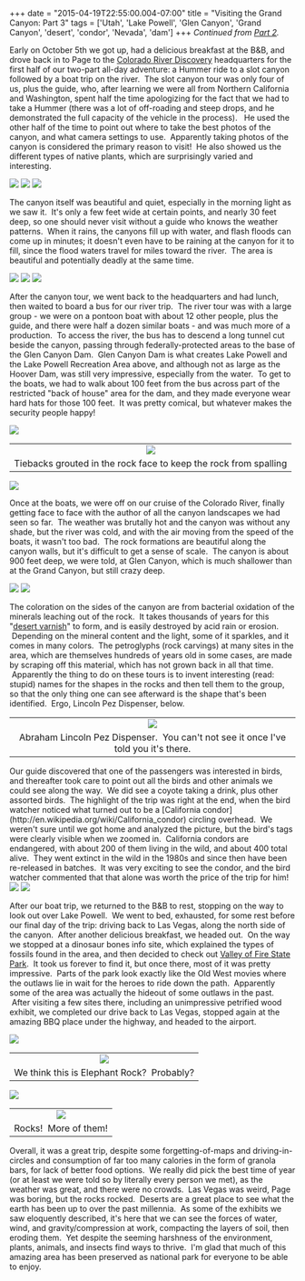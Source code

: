 +++
date = "2015-04-19T22:55:00.004-07:00"
title = "Visiting the Grand Canyon: Part 3"
tags = ['Utah', 'Lake Powell', 'Glen Canyon', 'Grand Canyon', 'desert', 'condor', 'Nevada', 'dam']
+++
*Continued from [Part 2](http://notbuiltinaday.blogspot.com/2015/04/visiting-grand-canyon-part-2.html).*

Early on October 5th we got up, had a delicious breakfast at the B&B, and drove back in to Page to the [Colorado River Discovery](http://raftthecanyon.com/) headquarters for the first half of our two-part all-day adventure: a Hummer ride to a slot canyon followed by a boat trip on the river.  The slot canyon tour was only four of us, plus the guide, who, after learning we were all from Northern California and Washington, spent half the time apologizing for the fact that we had to take a Hummer (there was a lot of off-roading and steep drops, and he demonstrated the full capacity of the vehicle in the process).   He used the other half of the time to point out where to take the best photos of the canyon, and what camera settings to use.  Apparently taking photos of the canyon is considered the primary reason to visit!  He also showed us the different types of native plants, which are surprisingly varied and interesting.

<img src="http://2.bp.blogspot.com/-ELbyHBIXIIs/VTRp8zPiS9I/AAAAAAAAFKA/464bGVgGYkw/s1600/IMG_1097.jpg"/>

<img src="http://2.bp.blogspot.com/-iACaDNIBf60/VTRp9mR9IwI/AAAAAAAAFKI/THiOa6PVpRY/s1600/IMG_1119.jpg"/>

<img src="http://3.bp.blogspot.com/-LhpHoGN__w4/VTRp_VA1eEI/AAAAAAAAFKY/EncWLL35A6Y/s1600/IMG_1267.jpg"/>

The canyon itself was beautiful and quiet, especially in the morning light as we saw it.  It's only a few feet wide at certain points, and nearly 30 feet deep, so one should never visit without a guide who knows the weather patterns.  When it rains, the canyons fill up with water, and flash floods can come up in minutes; it doesn't even have to be raining at the canyon for it to fill, since the flood waters travel for miles toward the river.  The area is beautiful and potentially deadly at the same time. 

<img src="http://3.bp.blogspot.com/-BOzBlNFlbao/VTRp-kwq2CI/AAAAAAAAFKQ/9Az4snd20Ts/s1600/IMG_1169.jpg"/>

<img src="http://2.bp.blogspot.com/--E4Yt0o-ywU/VTRqAZx2jDI/AAAAAAAAFKg/iuVzu30D7PM/s1600/IMG_1197.jpg"/>

<img src="http://4.bp.blogspot.com/-_JfH1w5EWIU/VTRqBQu9n7I/AAAAAAAAFKo/E4TwvyGUejQ/s1600/IMG_1210.jpg"/>

After the canyon tour, we went back to the headquarters and had lunch, then waited to board a bus for our river trip.  The river tour was with a large group - we were on a pontoon boat with about 12 other people, plus the guide, and there were half a dozen similar boats - and was much more of a production.  To access the river, the bus has to descend a long tunnel cut beside the canyon, passing through federally-protected areas to the base of the Glen Canyon Dam.  Glen Canyon Dam is what creates Lake Powell and the Lake Powell Recreation Area above, and although not as large as the Hoover Dam, was still very impressive, especially from the water.  To get to the boats, we had to walk about 100 feet from the bus across part of the restricted "back of house" area for the dam, and they made everyone wear hard hats for those 100 feet.  It was pretty comical, but whatever makes the security people happy!

<img src="http://3.bp.blogspot.com/-cnoANc1Ncj0/VTRqCOSz-pI/AAAAAAAAFKw/a4EysD7bu7w/s1600/IMG_1269.jpg"/>

<table align="center" cellpadding="0" cellspacing="0" class="tr-caption-container" style="margin-left: auto; margin-right: auto; text-align: center;"><tbody><tr><td style="text-align: center;"><img src="http://2.bp.blogspot.com/-3pFjzWkXAgs/VTRqC4CEvrI/AAAAAAAAFK4/HnLPuGpvgtQ/s1600/IMG_1279.jpg"/></td></tr><tr><td class="tr-caption" style="text-align: center;">Tiebacks grouted in the rock face to keep the rock from spalling</td></tr></tbody></table>

<img src="http://2.bp.blogspot.com/-jNd3khpqri8/VTRqEWOoVTI/AAAAAAAAFLI/dwLUVN6BuQI/s1600/IMG_1297.jpg"/>

Once at the boats, we were off on our cruise of the Colorado River, finally getting face to face with the author of all the canyon landscapes we had seen so far.  The weather was brutally hot and the canyon was without any shade, but the river was cold, and with the air moving from the speed of the boats, it wasn't too bad.  The rock formations are beautiful along the canyon walls, but it's difficult to get a sense of scale.  The canyon is about 900 feet deep, we were told, at Glen Canyon, which is much shallower than at the Grand Canyon, but still crazy deep.

<img src="http://3.bp.blogspot.com/-oOM_Apm195A/VTRqDv8yVfI/AAAAAAAAFLA/P58Xlaxptoc/s1600/IMG_1289.jpg"/>

<img src="http://2.bp.blogspot.com/-rSK73MpSVPM/VTRqFkFB5nI/AAAAAAAAFLQ/A6TWHF1k7h0/s1600/IMG_1317.jpg"/>

The coloration on the sides of the canyon are from bacterial oxidation of the minerals leaching out of the rock.  It takes thousands of years for this "[desert varnish](http://www.nps.gov/cany/learn/nature/desertvarnish.htm)" to form, and is easily destroyed by acid rain or erosion.  Depending on the mineral content and the light, some of it sparkles, and it comes in many colors.  The petroglyphs (rock carvings) at many sites in the area, which are themselves hundreds of years old in some cases, are made by scraping off this material, which has not grown back in all that time.  Apparently the thing to do on these tours is to invent interesting (read: stupid) names for the shapes in the rocks and then tell them to the group, so that the only thing one can see afterward is the shape that's been identified.  Ergo, Lincoln Pez Dispenser, below.

<table align="center" cellpadding="0" cellspacing="0" class="tr-caption-container" style="margin-left: auto; margin-right: auto; text-align: center;"><tbody><tr><td style="text-align: center;"><img src="http://3.bp.blogspot.com/-HLkoPdtu0M8/VTRqGDXHEmI/AAAAAAAAFLY/Uenf-IRJyls/s1600/IMG_1353.jpg"/></td></tr><tr><td class="tr-caption" style="text-align: center;">Abraham Lincoln Pez Dispenser.  You can't not see it once I've told you it's there.</td></tr></tbody></table>Our guide discovered that one of the passengers was interested in birds, and thereafter took care to point out all the birds and other animals we could see along the way.  We did see a coyote taking a drink, plus other assorted birds.  The highlight of the trip was right at the end, when the bird watcher noticed what turned out to be a [California condor](http://en.wikipedia.org/wiki/California_condor) circling overhead.  We weren't sure until we got home and analyzed the picture, but the bird's tags were clearly visible when we zoomed in.  California condors are endangered, with about 200 of them living in the wild, and about 400 total alive.  They went extinct in the wild in the 1980s and since then have been re-released in batches.  It was very exciting to see the condor, and the bird watcher commented that that alone was worth the price of the trip for him!

<img src="http://2.bp.blogspot.com/-z2WtCAPb8ps/VTRqHCnu9xI/AAAAAAAAFLk/NfOi7At0_G0/s1600/IMG_1383.jpg"/>

<img src="http://4.bp.blogspot.com/-1nUS_e-Hcy8/VTRqHpPgd2I/AAAAAAAAFLo/5xht5ko5Dvg/s1600/IMG_1398.jpg"/>

After our boat trip, we returned to the B&B to rest, stopping on the way to look out over Lake Powell.  We went to bed, exhausted, for some rest before our final day of the trip: driving back to Las Vegas, along the north side of the canyon.  After another delicious breakfast, we headed out.  On the way we stopped at a dinosaur bones info site, which explained the types of fossils found in the area, and then decided to check out [Valley of Fire State Park](http://parks.nv.gov/parks/valley-of-fire-state-park/).  It took us forever to find it, but once there, most of it was pretty impressive.  Parts of the park look exactly like the Old West movies where the outlaws lie in wait for the heroes to ride down the path.  Apparently some of the area was actually the hideout of some outlaws in the past.  After visiting a few sites there, including an unimpressive petrified wood exhibit, we completed our drive back to Las Vegas, stopped again at the amazing BBQ place under the highway, and headed to the airport.

<img src="http://4.bp.blogspot.com/-COf2a0Jkn90/VTRqIqOxMyI/AAAAAAAAFLw/RK3tZGuSBTU/s1600/IMG_1481.jpg"/>

<table align="center" cellpadding="0" cellspacing="0" class="tr-caption-container" style="margin-left: auto; margin-right: auto; text-align: center;"><tbody><tr><td style="text-align: center;"><img src="http://3.bp.blogspot.com/-bbQyYupMrIQ/VTRqK8feXDI/AAAAAAAAFMI/fByDKNIfQZA/s1600/IMG_1441.jpg"/></td></tr><tr><td class="tr-caption" style="text-align: center;">We think this is Elephant Rock?  Probably?</td></tr></tbody></table>

<img src="http://3.bp.blogspot.com/-G7I0EOWch18/VTRqKG_rCkI/AAAAAAAAFMA/no6HXnLhnXw/s1600/IMG_1464.jpg"/>

<table align="center" cellpadding="0" cellspacing="0" class="tr-caption-container" style="margin-left: auto; margin-right: auto; text-align: center;"><tbody><tr><td style="text-align: center;"><img src="http://2.bp.blogspot.com/-cfSj8K2UbTs/VTRqJekZNhI/AAAAAAAAFL4/M4vjk5p8g50/s1600/IMG_1466.jpg"/></td></tr><tr><td class="tr-caption" style="text-align: center;">Rocks!  More of them!</td></tr></tbody></table>Overall, it was a great trip, despite some forgetting-of-maps and driving-in-circles and consumption of far too many calories in the form of granola bars, for lack of better food options.  We really did pick the best time of year (or at least we were told so by literally every person we met), as the weather was great, and there were no crowds.  Las Vegas was weird, Page was boring, but the rocks rocked.  Deserts are a great place to see what the earth has been up to over the past millennia.  As some of the exhibits we saw eloquently described, it's here that we can see the forces of water, wind, and gravity/compression at work, compacting the layers of soil, then eroding them.  Yet despite the seeming harshness of the environment, plants, animals, and insects find ways to thrive.  I'm glad that much of this amazing area has been preserved as national park for everyone to be able to enjoy.
